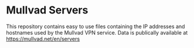 # Mullvad Servers

This repository contains easy to use files containing the IP addresses and hostnames used by the Mullvad VPN service. Data is publically available at https://mullvad.net/en/servers

